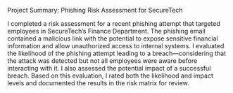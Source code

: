Project Summary: Phishing Risk Assessment for SecureTech


I completed a risk assessment for a recent phishing attempt that targeted employees in
SecureTech’s Finance Department. The phishing email contained a malicious link with the
potential to expose sensitive financial information and allow unauthorized access to internal
systems. I evaluated the likelihood of the phishing attempt leading to a breach—considering
that the attack was detected but not all employees were aware before interacting with it. I also
assessed the potential impact of a successful breach. Based on this evaluation, I rated both
the likelihood and impact levels and documented the results in the risk matrix for review.
